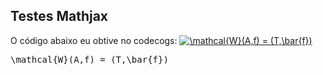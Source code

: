## Testes Mathjax
O código abaixo eu obtive no codecogs:
<a href="https://www.codecogs.com/eqnedit.php?latex=\mathcal{W}(A,f)&space;=&space;(T,\bar{f})" target="_blank"><img src="https://latex.codecogs.com/gif.latex?\mathcal{W}(A,f)&space;=&space;(T,\bar{f})" title="\mathcal{W}(A,f) = (T,\bar{f})" /></a>

<pre xml:lang="latex">\mathcal{W}(A,f) = (T,\bar{f})</pre>
